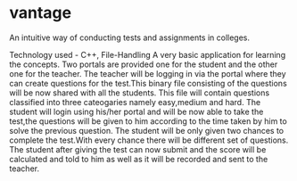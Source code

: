 # vantage
An intuitive way of conducting tests and assignments in colleges.

Technology used - C++, File-Handling
A very basic application for learning the concepts.
Two portals are provided one for the student and the other one for the teacher.
The teacher will be logging in via the portal where they can create questions for the test.This binary file consisting of the questions will be now shared with all the students.
This file will contain questions classified into three cateogaries namely easy,medium and hard.
The student will login using his/her portal and will be now able to take the test,the questions will be given to him according to the time taken by him to solve the previous question.
The student will be only given two chances to complete the test.With every chance there will be different set of questions.
The student after giving the test can now submit and the score will be calculated and told to him as well as it will be recorded and sent to the teacher.


